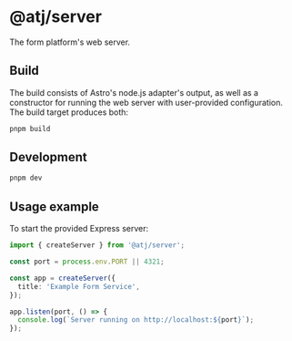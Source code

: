 # @atj/server

The form platform's web server.

## Build

The build consists of Astro's node.js adapter's output, as well as a constructor for running the web server with user-provided configuration. The build target produces both:

```bash
pnpm build
```

## Development

```bash
pnpm dev
```

## Usage example

To start the provided Express server:

```typescript
import { createServer } from '@atj/server';

const port = process.env.PORT || 4321;

const app = createServer({
  title: 'Example Form Service',
});

app.listen(port, () => {
  console.log(`Server running on http://localhost:${port}`);
});
```
